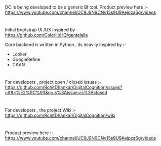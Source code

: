 
DC is being developed to be a generic BI tool. 
Product preview here :- https://www.youtube.com/channel/UC9J9N9CNv15s9U9Aejpza6g/videos
#
Initial bootstrap UI /UX inspired by - https://github.com/ColorlibHQ/gentelella 

Core backend is written in Python , its heavily inspired by :- 
- Looker 
- GoogleRefine 
- CKAN 

#
For developers , project open / closed issues :- https://github.com/RohitDhankar/DigitalCognition/issues?utf8=%E2%9C%93&q=is%3Aissue+is%3Aclosed
#
For developers , the project Wiki :- https://github.com/RohitDhankar/DigitalCognition/wiki
#
Product preview here :- https://www.youtube.com/channel/UC9J9N9CNv15s9U9Aejpza6g/videos

